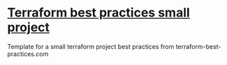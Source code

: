 # [Terraform best practices small project](ihttps://www.terraform-best-practices.com/examples)

Template for a small terraform project best practices from terraform-best-practices.com



